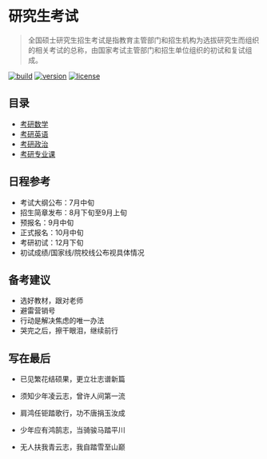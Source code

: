 # 研究生考试

> 全国硕士研究生招生考试是指教育主管部门和招生机构为选拔研究生而组织的相关考试的总称，由国家考试主管部门和招生单位组织的初试和复试组成。

[![build][build-image]][build-url]
[![version][version-image]][version-url]
[![license][license-image]][license-url]

## 目录

* [考研数学](考研数学)
* [考研英语](考研英语)
* [考研政治](考研政治)
* [考研专业课](考研专业课)

## 日程参考

* 考试大纲公布：7月中旬
* 招生简章发布：8月下旬至9月上旬
* 预报名：9月中旬
* 正式报名：10月中旬
* 考研初试：12月下旬
* 初试成绩/国家线/院校线公布视具体情况

## 备考建议

* 选好教材，跟对老师
* 避雷营销号
* 行动是解决焦虑的唯一办法
* 哭完之后，擦干眼泪，继续前行

## 写在最后

* 已见繁花结硕果，更立壮志谱新篇
* 须知少年凌云志，曾许人间第一流
* 肩鸿任钜踏歌行，功不唐捐玉汝成
* 少年应有鸿鹄志，当骑骏马踏平川

* 无人扶我青云志，我自踏雪至山巅

[build-image]: https://img.shields.io/badge/build-passing-brightgreen	"build"
[build-url]: https://github.com/kuriv/postgraduate-entrance-examination	"build"
[version-image]: https://img.shields.io/badge/version-v1.0.1-blue	"version"
[version-url]: https://github.com/kuriv/postgraduate-entrance-examination	"version"
[license-image]: https://img.shields.io/badge/license-MIT-green	"license"
[license-url]: https://github.com/kuriv/postgraduate-entrance-examination	"license"